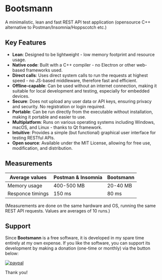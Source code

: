 # Bootsmann
A minimalistic, lean and fast REST API test application (opensource C++ alternative to Postman/Insomnia/Hoppscotch etc.)

## Key Features
- **Lean**: Designed to be lightweight - low memory footprint and resource usage.
- **Native code**: Built with a C++ compiler - no Electron or other web-based frameworks used.
- **Direct calls**: Uses direct system calls to run the requests at highest speed - no JS-based middleware, therefore fast and efficient.
- **Offline-capable**: Can be used without an internet connection, making it suitable for local development and testing, especially for embedded devices.
- **Secure**: Does not upload any user data or API keys, ensuring privacy and security. No registration or login required.
- **Portable**: Can be run directly from the executable without installation, making it portable and easier to use.
- **Multiplatform**: Runs on various operating systems including Windows, macOS, and Linux - thanks to Qt framework.
- **Intuitive**: Provides a simple (but functional) graphical user interface for testing RESTful APIs.
- **Open source**: Available under the MIT License, allowing for free use, modification, and distribution.

## Measurements

| Average values            | Postman & Insomnia | Bootsmann
| --------      | -------          |-------
| Memory usage  | 400-500 MB           | 20-40 MB
| Responce timings  | 150 ms           | 80 ms

(Measurements are done on the same hardware and OS, running the same REST API requests. Values are averages of 10 runs.)


## Support
Since **Bootsmann** is a free software, it is developed in my spare time entirely at my own expense.
If you like the software, you can support its development by making a donation (one-time or monthly) via the button below:

[![paypal](https://www.paypalobjects.com/en_US/i/btn/btn_donateCC_LG.gif)](https://www.paypal.com/cgi-bin/webscr?cmd=_s-xclick&hosted_button_id=Z35EHHJ3729GG&source=url)

Thank you!
